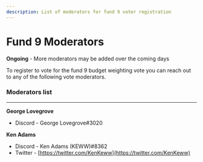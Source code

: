 ```yaml
---
description: List of moderators for fund 9 voter registration
---
```


# Fund 9 Moderators

**Ongoing** - More moderators may be added over the coming days



To register to vote for the fund 9 budget weighting vote you can reach out to any of the following vote moderators.



### Moderators list

****

**George Lovegrove**

* Discord - George Lovegrove#3020



**Ken Adams**

* Discord - Ken Adams (KEWW)#8362
* Twitter - [https://twitter.com/KenKeww](https://twitter.com/KenKeww)
